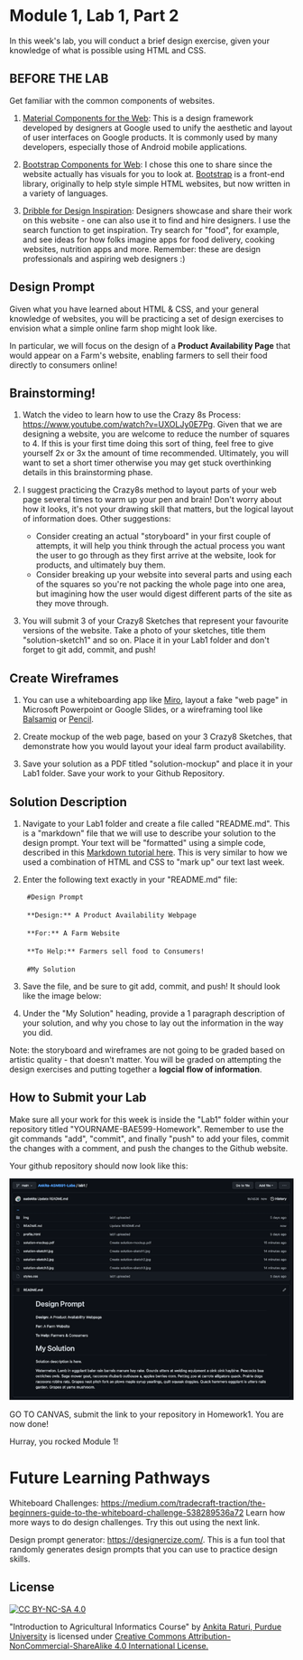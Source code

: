 # Module 1, Lab 1, Part 2

<!-- By this point you should have a github repository titled "YOURNAME-ASM591-Labs", containing one folder titled "Lab1", inside which there are 2 files (profile.html, styles.css) and one folder (img) containing any images. The image below shows the contents of my example lab1 repository!

	![Lab1](img/lab1-contents.png) -->

In this week's lab, you will conduct a brief design exercise, given your knowledge of what is possible using HTML and CSS.

## BEFORE THE LAB

Get familiar with the common components of websites. 

1. [Material Components for the Web](https://material.io/components?platform=web): This is a design framework developed by designers at Google used to unify the aesthetic and layout of user interfaces on Google products. It is commonly used by many developers, especially those of Android mobile applications.

2. [Bootstrap Components for Web](https://react-bootstrap.github.io/components/alerts): I chose this one to share since the website actually has visuals for you to look at. [Bootstrap](https://getbootstrap.com/) is a front-end library, originally to help style simple HTML websites, but now written in a variety of languages.

3. [Dribble for Design Inspiration](https://dribbble.com/search): Designers showcase and share their work on this website - one can also use it to find and hire designers. I use the search function to get inspiration. Try search for "food", for example, and see ideas for how folks imagine apps for food delivery, cooking websites, nutrition apps and more. Remember: these are design professionals and aspiring web designers :)


<!-- ## Lab Content Here -->

## Design Prompt
Given what you have learned about HTML & CSS, and your general knowledge of websites, you will be practicing a set of design exercises to envision what a simple online farm shop might look like.

In particular, we will focus on the design of a **Product Availability Page** that would appear on a Farm's website, enabling farmers to sell their food directly to consumers online!

## Brainstorming!

1. Watch the video to learn how to use the Crazy 8s Process: https://www.youtube.com/watch?v=UXOLJy0E7Pg. Given that we are designing a website, you are welcome to reduce the number of squares to 4. If this is your first time doing this sort of thing, feel free to give yourself 2x or 3x the amount of time recommended. Ultimately, you will want to set a short timer otherwise you may get stuck overthinking details in this brainstorming phase.

2. I suggest practicing the Crazy8s method to layout parts of your web page several times to warm up your pen and brain! Don't worry about how it looks, it's not your drawing skill that matters, but the logical layout of information does. Other suggestions:
	- Consider creating an actual "storyboard" in your first couple of attempts, it will help you think through the actual process you want the user to go through as they first arrive at the website, look for products, and ultimately buy them.
	- Consider breaking up your website into several parts and using each of the squares so you're not packing the whole page into one area, but imagining how the user would digest different parts of the site as they move through.

3. You will submit 3 of your Crazy8 Sketches that represent your favourite versions of the website. Take a photo of your sketches, title them "solution-sketch1" and so on. Place it in your Lab1 folder and don't forget to git add, commit, and push!


## Create Wireframes
1. You can use a whiteboarding app like [Miro](miro.com/), layout a fake "web page" in Microsoft Powerpoint or Google Slides, or a wireframing tool like [Balsamiq](https://balsamiq.com/) or [Pencil](https://pencil.evolus.vn/).

2. Create mockup of the web page, based on your 3 Crazy8 Sketches, that demonstrate how you would layout your ideal farm product availability.

3. Save your solution as a PDF titled "solution-mockup" and place it in your Lab1 folder. Save your work to your Github Repository.

## Solution Description
1. Navigate to your Lab1 folder and create a file called "README.md". This is a "markdown" file that we will use to describe your solution to the design prompt. Your text will be "formatted" using a simple code, described in this [Markdown tutorial here](https://guides.github.com/features/mastering-markdown/). This is very similar to how we used a combination of HTML and CSS to "mark up" our text last week.

2. Enter the following text exactly in your "README.md" file:
		
		#Design Prompt

		**Design:** A Product Availability Webpage

		**For:** A Farm Website

		**To Help:** Farmers sell food to Consumers!

		#My Solution

3. Save the file, and be sure to git add, commit, and push! It should look like the image below:


4. Under the "My Solution" heading, provide a 1 paragraph description of your solution, and why you chose to lay out the information in the way you did.

Note: the storyboard and wireframes are not going to be graded based on artistic quality - that doesn't matter. You will be graded on attempting the design exercises and putting together a **logcial flow of information**.

## How to Submit your Lab
Make sure all your work for this week is inside the "Lab1" folder within your repository titled "YOURNAME-BAE599-Homework". Remember to use the git commands "add", "commit", and finally "push" to add your files, commit the changes with a comment, and push the changes to the Github website.

Your github repository should now look like this:

![Lab1.2 Contents](img/lab1.2-contents.png)

GO TO CANVAS, submit the link to your repository in Homework1. You are now done! 

Hurray, you rocked Module 1!


# Future Learning Pathways
Whiteboard Challenges: https://medium.com/tradecraft-traction/the-beginners-guide-to-the-whiteboard-challenge-538289536a72 Learn how more ways to do design challenges. Try this out using the next link.

Design prompt generator: https://designercize.com/. This is a fun tool that randomly generates design prompts that you can use to practice design skills.



## License
[![CC BY-NC-SA 4.0][cc-by-nc-sa-shield]][cc-by-nc-sa]

<!-- This work is licensed under a
[Creative Commons Attribution-NonCommercial-ShareAlike 4.0 International License][cc-by-nc-sa].

[![CC BY-NC-SA 4.0][cc-by-nc-sa-image]][cc-by-nc-sa] -->

[cc-by-nc-sa]: http://creativecommons.org/licenses/by-nc-sa/4.0/
[cc-by-nc-sa-image]: https://licensebuttons.net/l/by-nc-sa/4.0/88x31.png
[cc-by-nc-sa-shield]: https://img.shields.io/badge/License-CC%20BY--NC--SA%204.0-lightgrey.svg

  "Introduction to Agricultural Informatics Course" by [Ankita Raturi, Purdue University](https://github.com/ag-informatics/ag-informatics-course) is licensed under [Creative Commons Attribution-NonCommercial-ShareAlike 4.0 International License.](http://creativecommons.org/licenses/by-nc-sa/4.0/)
